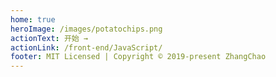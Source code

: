 ```yaml
---
home: true
heroImage: /images/potatochips.png
actionText: 开始 →
actionLink: /front-end/JavaScript/
footer: MIT Licensed | Copyright © 2019-present ZhangChao
---
```


<!-- ![avatar](/learning/images/topology.png) -->